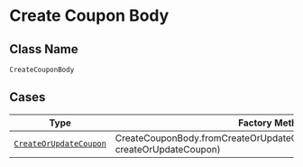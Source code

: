 
# Create Coupon Body

## Class Name

`CreateCouponBody`

## Cases

| Type | Factory Method |
|  --- | --- |
| [`CreateOrUpdateCoupon`](../../../doc/models/create-or-update-coupon.md) | CreateCouponBody.fromCreateOrUpdateCoupon(CreateOrUpdateCoupon createOrUpdateCoupon) |

